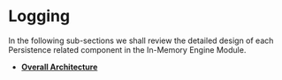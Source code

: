 # Logging<a name="EN-US_TOPIC_0260488166"></a>

In the following sub-sections we shall review the detailed design of each Persistence related component in the In-Memory Engine Module.

-   **[Overall Architecture](overall-architecture.md)**  


